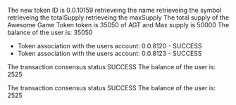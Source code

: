 The new token ID is 0.0.10159
retrieveing the name
retrieveing the symbol
retrieveing the totalSupply
retrieveing the maxSupply
The total supply of the Awesome Game Token token is 35050 of AGT and Max supply is 50000
The balance of the user is: 35050


- Token association with the users account: 0.0.8120 - SUCCESS 
- Token association with the users account: 0.0.8123 - SUCCESS 

The transaction consensus status SUCCESS
The balance of the user is: 2525

The transaction consensus status SUCCESS
The balance of the user is: 2525